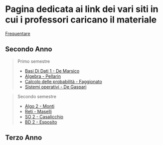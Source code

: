 # Pagina dedicata ai link dei vari siti in cui i professori caricano il materiale

[Frequentare](https://corsidilaurea.uniroma1.it/it/corso/2024/29923/programmazione)

## Secondo Anno
> Primo semestre 
>- [Basi Di Dati 1 - De Marsico](https://sites.google.com/di.uniroma1.it/basididati-modulo1canalem-z?usp=sharing)  
>- [Algebra - Pellarin](https://drive.google.com/drive/folders/1IBBff-5DaA1tpisj7XJSW9FGGEKoE26N)  
>- [Calcolo delle probabilità - Faggionato](https://drive.google.com/drive/folders/10VKiGTtRtk1o3Y6BigF9bBqydGLgoJbM)  
>- [Sistemi operativi - De Gaspari](https://classroom.google.com/u/1/c/NzE4Mzc4OTk5Nzgz)

> Secondo semestre 
>- [Algo 2 - Monti](https://sites.google.com/di.uniroma1.it/basididati-modulo1canalem-z?usp=sharing)  
>- [Reti - Maselli](https://drive.google.com/drive/folders/1IBBff-5DaA1tpisj7XJSW9FGGEKoE26N)  
>- [SO 2 - Casalicchio](https://drive.google.com/drive/folders/10VKiGTtRtk1o3Y6BigF9bBqydGLgoJbM)  
>- [BD 2 - Esposito](https://classroom.google.com/u/1/c/NzE4Mzc4OTk5Nzgz)  
## Terzo Anno
